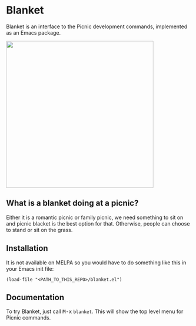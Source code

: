# Blanket

Blanket is an interface to the Picnic development commands, implemented
as an Emacs package.

<img src="https://bit.ly/2okdwEL" width="400">

## What is a blanket doing at a picnic?
Either it is a romantic picnic or family picnic, we need something to
sit on and picnic blacket is the best option for that. Otherwise,
people can choose to stand or sit on the grass.

## Installation
It is not available on MELPA so you would have to do something like
this in your Emacs init file:

```
(load-file "<PATH_TO_THIS_REPO>/blanket.el")
```

## Documentation
To try Blanket, just call <kbd>M-x</kbd> `blanket`. This will show the top
level menu for Picnic commands.

